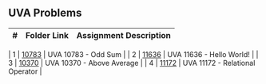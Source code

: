 ## UVA Problems

|  #  | Folder Link | Assignment Description |
| :-: | ----------- | ---------------------- |

| 1  |    [10783](https://github.com/aelious/4883-Prog-Tech/tree/main/Assignments/A05/UVA%20Problems/10783)   |    UVA 10783 - Odd Sum     |
| 2  |    [11636](https://github.com/aelious/4883-Prog-Tech/tree/main/Assignments/A05/UVA%20Problems/11636)   |    UVA 11636 - Hello World!      |
| 3  |    [10370](https://github.com/aelious/4883-Prog-Tech/tree/main/Assignments/A05/UVA%20Problems/10370)   |    UVA 10370 - Above Average      |
| 4  |    [11172](https://github.com/aelious/4883-Prog-Tech/tree/main/Assignments/A05/UVA%20Problems/11172)   |    UVA 11172 - Relational Operator     |